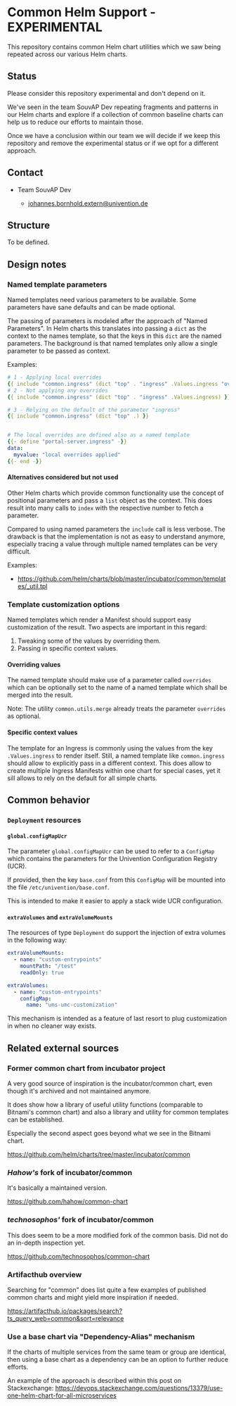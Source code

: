 # Common Helm Support - EXPERIMENTAL

This repository contains common Helm chart utilities which we saw being repeated
across our various Helm charts.

## Status

Please consider this repository experimental and don't depend on it.

We've seen in the team SouvAP Dev repeating fragments and patterns in our Helm
charts and explore if a collection of common baseline charts can help us to
reduce our efforts to maintain those.

Once we have a conclusion within our team we will decide if we keep this
repository and remove the experimental status or if we opt for a different
approach.


## Contact

- Team SouvAP Dev

  - <johannes.bornhold.extern@univention.de>


## Structure

To be defined.


## Design notes


### Named template parameters

Named templates need various parameters to be available. Some parameters have
sane defaults and can be made optional.

The passing of parameters is modeled after the approach of "Named Parameters".
In Helm charts this translates into passing a `dict` as the context to the names
template, so that the keys in this `dict` are the named parameters. The
background is that named templates only allow a single parameter to be passed as
context.

Examples:

```yaml
# 1 - Applying local overrides
{{ include "common.ingress" (dict "top" . "ingress" .Values.ingress "overrides" "portal-server.ingress") }}
# 2 - Not applying any overrides
{{ include "common.ingress" (dict "top" . "ingress" .Values.ingress) }}

# 3 - Relying on the default of the parameter "ingress"
{{ include "common.ingress" (dict "top" .) }}


# The local overrides are defined also as a named template
{{- define "portal-server.ingress" -}}
data:
  myvalue: "local overrides applied"
{{- end -}}
```


#### Alternatives considered but not used

Other Helm charts which provide common functionality use the concept of
positional parameters and pass a `list` object as the context. This does result
into many calls to `index` with the respective number to fetch a parameter.

Compared to using named parameters the `include` call is less verbose. The
drawback is that the implementation is not as easy to understand anymore,
especially tracing a value through multiple named templates can be very
difficult.

Examples:

- <https://github.com/helm/charts/blob/master/incubator/common/templates/_util.tpl>



### Template customization options

Named templates which render a Manifest should support easy customization of the
result. Two aspects are important in this regard:

1. Tweaking some of the values by overriding them.
2. Passing in specific context values.


#### Overriding values

The named template should make use of a parameter called `overrides` which can
be optionally set to the name of a named template which shall be merged into the
result.

Note: The utility `common.utils.merge` already treats the parameter `overrides`
as optional.


#### Specific context values

The template for an Ingress is commonly using the values from the key
`.Values.ingress` to render itself. Still, a named template like
`common.ingress` should allow to explicitly pass in a different context. This
does allow to create multiple Ingress Manifests within one chart for special
cases, yet it sill allows to rely on the default for all simple charts.



## Common behavior


### `Deployment` resources


#### `global.configMapUcr`

The parameter `global.configMapUcr` can be used to refer to a `ConfigMap` which
contains the parameters for the Univention Configuration Registry (UCR).

If provided, then the key `base.conf` from this `ConfigMap` will be mounted into
the file `/etc/univention/base.conf`.

This is intended to make it easier to apply a stack wide UCR configuration.


#### `extraVolumes` and `extraVolumeMounts`

The resources of type `Deployment` do support the injection of extra volumes in
the following way:

```yaml
extraVolumeMounts:
  - name: "custom-entrypoints"
    mountPath: "/test"
    readOnly: true

extraVolumes:
  - name: "custom-entrypoints"
    configMap:
      name: "ums-umc-customization"
```

This mechanism is intended as a feature of last resort to plug customization in
when no cleaner way exists.



## Related external sources

### Former common chart from incubator project

A very good source of inspiration is the incubator/common chart, even though
it's archived and not maintained anymore.

It does show how a library of useful utility functions (comparable to Bitnami's
common chart) and also a library and utility for common templates can be
established.

Especially the second aspect goes beyond what we see in the Bitnami chart.

<https://github.com/helm/charts/tree/master/incubator/common>


### *Hahow's* fork of incubator/common

It's basically a maintained version.

<https://github.com/hahow/common-chart>


### *technosophos'* fork of incubator/common

This does seem to be a more modified fork of the common basis. Did not do an
in-depth inspection yet.

<https://github.com/technosophos/common-chart>


### Artifacthub overview

Searching for "common" does list quite a few examples of published common
charts and might yield more inspiration if needed.

<https://artifacthub.io/packages/search?ts_query_web=common&sort=relevance>


### Use a base chart via "Dependency-Alias" mechanism

If the charts of multiple services from the same team or group are identical,
then using a base chart as a dependency can be an option to further reduce
efforts.

An example of the approach is described within this post on Stackexchange:
<https://devops.stackexchange.com/questions/13379/use-one-helm-chart-for-all-microservices>
